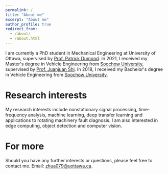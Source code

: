 ```yaml
---
permalink: /
title: "About me"
excerpt: "About me"
author_profile: true
redirect_from: 
  - /about/
  - /about.html
---
```


I am currently a PhD student in Mechanical Engineering at University of Ottawa, supervised by [Prof. Patrick Dumond](https://engineering.uottawa.ca/people/dumond-patrick). In 2021, I received my Master's degree in Vehicle Engineering from [Soochow University](http://eng.suda.edu.cn/), supervised by [Prof. Juanjuan Shi](https://web.suda.edu.cn/jshi091/). In 2018, I received my Bachelor's degree in Vehicle Engineering from [Soochow University](http://eng.suda.edu.cn/).

Research interests
======
My research interests include nonstationary signal processing, time-frequency analysis, machine learning, deep transfer learning and applications to rotating machinery fault diagnosis. I am also interested in edge computing, object detection and computer vision.

For more
=
Should you have any further interests or questions, please feel free to contact me. 
Email: zhua079@uottawa.ca.
